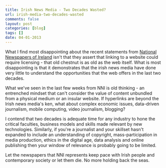 ```yaml
---
title: Irish News Media - Two Decades Wasted?
url: irish-media-two-decades-wasted
comments: false
layout: post
categories: [blog]
tags: []
date: 04-01-2013
---
```

What I find most disappointing about the recent statements from <a href="http://www.nni.ie/v2/broad/portal.php?content=../_includes/prportal.php&date=4th%20Jan%202013&year=2013">National Newspapers of Ireland</a> isn't that they assert that linking to a website could require licensing - that old chestnut is as old as the web itself. What is most disappointing is that it demonstrates that the irish news media have done very little to understand the opportunities that the web offers in the last two decades. 

What we've seen in the last few weeks from NNI is old thinking -  an entrenched mindset that can't consider the value of content unbundled from a physical medium or an insular website. If hyperlinks are beyond the Irish news media's ken, what about complex economic issues, data-driven journalism, mobile computing, video journalism, blogging?

I contend that two decades is adequate time for any industry to hone the critical faculties, business models and skills made relevant by new technologies. Similarly, if you're a journalist and your skillset hasn't expanded to include an understanding of copyright, mass-participation in media production, ethics in the digital age, data analysis and online publishing then your window of relevance is probably going to be limited. 

Let the newspapers that NNI represents keep pace with Irish people and contemporary society or let them die. No more holding back the seas.

